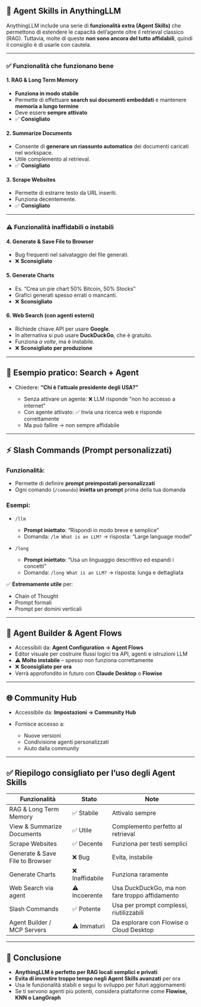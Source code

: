 ## 🤖 **Agent Skills in AnythingLLM**

AnythingLLM include una serie di **funzionalità extra (Agent Skills)** che permettono di estendere le capacità dell’agente oltre il retrieval classico (RAG). Tuttavia, molte di queste **non sono ancora del tutto affidabili**, quindi il consiglio è di usarle con cautela.

---

### ✅ **Funzionalità che funzionano bene**

#### 1. **RAG & Long Term Memory**

* **Funziona in modo stabile**
* Permette di effettuare **search sui documenti embeddati** e mantenere **memoria a lungo termine**
* Deve essere **sempre attivato**
* ✅ **Consigliato**

#### 2. **Summarize Documents**

* Consente di **generare un riassunto automatico** dei documenti caricati nel workspace.
* Utile complemento al retrieval.
* ✅ **Consigliato**

#### 3. **Scrape Websites**

* Permette di estrarre testo da URL inseriti.
* Funziona decentemente.
* ✅ **Consigliato**

---

### ⚠️ **Funzionalità inaffidabili o instabili**

#### 4. **Generate & Save File to Browser**

* Bug frequenti nel salvataggio dei file generati.
* ❌ **Sconsigliato**

#### 5. **Generate Charts**

* Es. “Crea un pie chart 50% Bitcoin, 50% Stocks”
* Grafici generati spesso errati o mancanti.
* ❌ **Sconsigliato**

#### 6. **Web Search (con agenti esterni)**

* Richiede chiave API per usare **Google**.
* In alternativa si può usare **DuckDuckGo**, che è gratuito.
* Funziona *a volte*, ma è instabile.
* ❌ **Sconsigliato per produzione**

---

## 📝 Esempio pratico: Search + Agent

* Chiedere: **“Chi è l’attuale presidente degli USA?”**

  * Senza attivare un agente: ❌ LLM risponde "non ho accesso a internet"
  * Con agente attivato: ✅ Invia una ricerca web e risponde correttamente
  * Ma può fallire → non sempre affidabile

---

## ⚡ **Slash Commands (Prompt personalizzati)**

### Funzionalità:

* Permette di definire **prompt preimpostati personalizzati**
* Ogni comando (`/comando`) **inietta un prompt** prima della tua domanda

### Esempi:

* `/llm`

  * **Prompt iniettato**: “Rispondi in modo breve e semplice”
  * Domanda: `/lm What is an LLM?` → risposta: “Large language model”
* `/long`

  * **Prompt iniettato**: “Usa un linguaggio descrittivo ed espandi i concetti”
  * Domanda: `/long What is an LLM?` → risposta: lunga e dettagliata

✅ **Estremamente utile** per:

* Chain of Thought
* Prompt formali
* Prompt per domini verticali

---

## 🧪 **Agent Builder & Agent Flows**

* Accessibili da: **Agent Configuration → Agent Flows**
* Editor visuale per costruire flussi logici tra API, agenti e istruzioni LLM
* ⚠️ **Molto instabile** – spesso non funziona correttamente
* ❌ **Sconsigliato per ora**
* Verrà approfondito in futuro con **Claude Desktop** o **Flowise**

---

## 🌐 **Community Hub**

* Accessibile da: **Impostazioni → Community Hub**
* Fornisce accesso a:

  * Nuove versioni
  * Condivisione agenti personalizzati
  * Aiuto dalla community

---

## ✅ **Riepilogo consigliato per l’uso degli Agent Skills**

| Funzionalità                    | Stato          | Note                                           |
| ------------------------------- | -------------- | ---------------------------------------------- |
| RAG & Long Term Memory          | ✅ Stabile      | Attivalo sempre                                |
| View & Summarize Documents      | ✅ Utile        | Complemento perfetto al retrieval              |
| Scrape Websites                 | ✅ Decente      | Funziona per testi semplici                    |
| Generate & Save File to Browser | ❌ Bug          | Evita, instabile                               |
| Generate Charts                 | ❌ Inaffidabile | Funziona raramente                             |
| Web Search via agent            | ⚠️ Incoerente  | Usa DuckDuckGo, ma non fare troppo affidamento |
| Slash Commands                  | ✅ Potente      | Usa per prompt complessi, riutilizzabili       |
| Agent Builder / MCP Servers     | ⚠️ Immaturi    | Da esplorare con Flowise o Cloud Desktop       |

---

## 🎯 Conclusione

* **AnythingLLM è perfetto per RAG locali semplici e privati**
* **Evita di investire troppo tempo negli Agent Skills avanzati** per ora
* Usa le funzionalità stabili e segui lo sviluppo per futuri aggiornamenti
* Se ti servono agenti più potenti, considera piattaforme come **Flowise, KNN o LangGraph**

